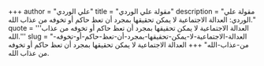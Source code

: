 +++
author = "علي الوردي"
title = "مقولة علي الوردي"
description = "مقولة علي الوردي: العدالة الاجتماعية لا يمكن تحقيقها بمجرد أن تعظ حاكم أو تخوفه من عذاب الله."
quote = '''العدالة الاجتماعية لا يمكن تحقيقها بمجرد أن تعظ حاكم أو تخوفه من عذاب الله.'''
slug = "العدالة-الاجتماعية-لا-يمكن-تحقيقها-بمجرد-أن-تعظ-حاكم-أو-تخوفه-من-عذاب-الله"
+++
العدالة الاجتماعية لا يمكن تحقيقها بمجرد أن تعظ حاكم أو تخوفه من عذاب الله.
